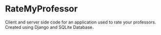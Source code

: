 # RateMyProfessor
 Client and server side code for an application used to rate your professors. Created using Django and SQLite Database.
